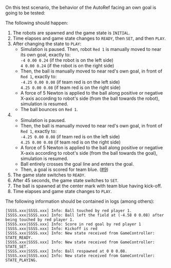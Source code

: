 On this test scenario, the behavior of the AutoRef facing an own goal is going to be tested:

The following should happen:

1. The robots are spawned and the game state is `INITIAL`.
2. Time elapses and game state changes to `READY`, then `SET`, and then `PLAY`.
3. After changing the state to `PLAY`:
   - Simulation is paused. Then, robot `Red 1` is manually moved to near its own goal, exactly to:\
   `-4 0.00 0.24` (if the robot is on the left side)\
   `4 0.00 0.24` (if the robot is on the right side)
   - Then, the ball is manually moved to near red's own goal, in front of `Red 1`, exactly to:\
   `-4.25 0.00 0.08` (if team red is on the left side)\
   `4.25 0.00 0.08` (if team red is on the right side)
   - A force of 5 Newton is applied to the ball along positive or negative X-axis according to robot's side (from the ball towards the robot), simulation is resumed.
   - The ball bounces on `Red 1`.
4. - Simulation is paused.
   - Then, the ball is manually moved to near red's own goal, in front of `Red 1`, exactly to:\
   `-4.25 0.00 0.08` (if team red is on the left side)\
   `4.25 0.00 0.08` (if team red is on the right side)
   - A force of 5 Newton is applied to the ball along positive or negative X-axis according to robot's side (from the ball towards the goal), simulation is resumed.
   - Ball entirely crosses the goal line and enters the goal.
   - Then, a goal is scored for team blue. ([#9](https://github.com/RoboCup-Humanoid-TC/webots/issues/9))
5. The game state switches to `READY`.
6. After 45 seconds, the game state switches to `SET`.
7. The ball is spawned at the center mark with team blue having kick-off.
8. Time elapses and game state changes to `PLAY`.

The following information should be contained in logs (among others):

```
[SSSS.xxx|SSSS.xxx] Info: Ball touched by red player 1.
[SSSS.xxx|SSSS.xxx] Info: Ball left the field at (-4.58 0 0.08) after being touched by red player 1.
[SSSS.xxx|SSSS.xxx] Info: Score in red goal by red player 1
[SSSS.xxx|SSSS.xxx] Info: Kickoff is red
[SSSS.xxx|SSSS.xxx] Info: New state received from GameController: STATE_READY.
[SSSS.xxx|SSSS.xxx] Info: New state received from GameController: STATE_SET.
[SSSS.xxx|SSSS.xxx] Info: Ball respawned at 0 0 0.08.
[SSSS.xxx|SSSS.xxx] Info: New state received from GameController: STATE_PLAYING.
```
